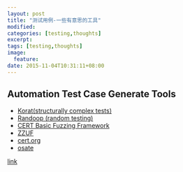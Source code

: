 ```yaml
---
layout: post
title: "测试用例-一些有意思的工具"
modified:
categories: [testing,thoughts]
excerpt:
tags: [testing,thoughts]
image:
  feature:
date: 2015-11-04T10:31:11+08:00
---
```


## Automation Test Case Generate Tools

- [Korat(structurally complex tests)](http://korat.sourceforge.net/)
- [Randoop (random testing)](https://github.com/randoop/randoop)
- [CERT Basic Fuzzing Framework](https://github.com/CERTCC-Vulnerability-Analysis/certfuzz)
- [ZZUF](https://github.com/samhocevar/zzuf.git)
- [cert.org](https://www.cert.org/vulnerability-analysis/tools/triage.cfm?)
- [osate](https://github.com/osate)

[link](http://mit.bme.hu/~micskeiz/pages/code_based_test_generation.html
)
